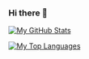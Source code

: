 ### Hi there 👋

[![My GitHub Stats](https://github-readme-stats.vercel.app/api?username=curtis&count_private=true&show_icons=true&include_all_commits=true&theme=dark)](https://github.com/anuraghazra/github-readme-stats)

[![My Top Languages](https://github-readme-stats.vercel.app/api/top-langs/?username=curtis&layout=compact&theme=dark&hide=less,scss)](https://github.com/anuraghazra/github-readme-stats)

<!--
**curtis/curtis** is a ✨ _special_ ✨ repository because its `README.md` (this file) appears on your GitHub profile.

Here are some ideas to get you started:

- 🔭 I’m currently working on ...
- 🌱 I’m currently learning ...
- 👯 I’m looking to collaborate on ...
- 🤔 I’m looking for help with ...
- 💬 Ask me about ...
- 📫 How to reach me: ...
- 😄 Pronouns: ...
- ⚡ Fun fact: ...
-->
